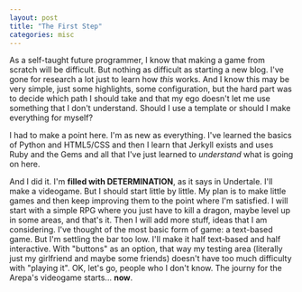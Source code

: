 ```yaml
---
layout: post
title: "The First Step"
categories: misc
---
```


As a self-taught future programmer, I know that making a game from scratch will be difficult. But nothing as difficult as starting a new blog. I've gone for research a lot just to learn how *this* works. And I know this may be very simple, just some highlights, some configuration, but the hard part was to decide which path I should take and that my ego doesn't let me use something that I don't understand. Should I use a template or should I make everything for myself?

I had to make a point here. I'm as new as everything. I've learned the basics of Python and HTML5/CSS and then I learn that Jerkyll exists and uses Ruby and the Gems and all that I've just learned to *understand* what is going on here. 

And I did it. I'm **filled with DETERMINATION**, as it says in Undertale. I'll make a videogame. But I should start little by little. My plan is to make little games and then keep improving them to the point where I'm satisfied. I will start with a simple RPG where you just have to kill a dragon, maybe level up in some areas, and that's it. Then I will add more stuff, ideas that I am considering. I've thought of the most basic form of game: a text-based game. But I'm settling the bar too low. I'll make it half text-based and half interactive. With "buttons" as an option, that way my testing area (literally just my girlfriend and maybe some friends) doesn't have too much difficulty with "playing it". OK, let's go, people who I don't know. The journy for the Arepa's videogame starts... **now**.
